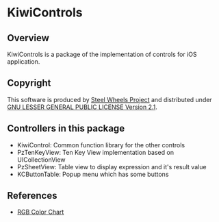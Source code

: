 KiwiControls
============

Overview
--------
KiwiControls is a package of the implementation of controls for iOS application.

Copyright
---------
This software is produced by [Steel Wheels Project](https://sites.google.com/site/steelwheelsproject/) and distributed under 
[GNU LESSER GENERAL PUBLIC LICENSE Version 2.1](https://www.gnu.org/licenses/lgpl-2.1-standalone.html).

Controllers in this package 
---------------------------
* KiwiControl:   Common function library for the other controls
* PzTenKeyView:  Ten Key View implementation based on UICollectionView
* PzSheetView:   Table view to display expression and it's result value
* KCButtonTable: Popup menu which has some buttons

References
----------
* [RGB Color Chart](http://lowlife.jp/yasusii/static/color_chart.html)

